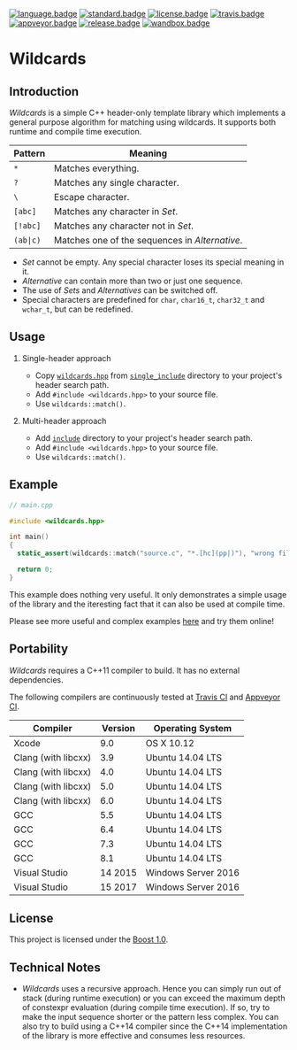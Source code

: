 [![language.badge]][language.url] [![standard.badge]][standard.url] [![license.badge]][license.url] [![travis.badge]][travis.url] [![appveyor.badge]][appveyor.url] [![release.badge]][release.url] [![wandbox.badge]][wandbox.url]

# Wildcards

## Introduction

*Wildcards* is a simple C++ header-only template library which implements
a general purpose algorithm for matching using wildcards. It supports both
runtime and compile time execution.

| Pattern   | Meaning                                        |
| --------- | ---------------------------------------------- |
| `*`       | Matches everything.                            |
| `?`       | Matches any single character.                  |
| `\`       | Escape character.                              |
| `[abc]`   | Matches any character in *Set*.                |
| `[!abc]`  | Matches any character not in *Set*.            |
| `(ab\|c)` | Matches one of the sequences in *Alternative*. |

* *Set* cannot be empty. Any special character loses its special meaning in it.
* *Alternative* can contain more than two or just one sequence.
* The use of *Sets* and *Alternatives* can be switched off.
* Special characters are predefined for `char`, `char16_t`, `char32_t`
  and `wchar_t`, but can be redefined.

## Usage

1. Single-header approach
   * Copy [`wildcards.hpp`](single_include/wildcards.hpp) from
     [`single_include`](single_include) directory to your project's header
     search path.
   * Add `#include <wildcards.hpp>` to your source file.
   * Use `wildcards::match()`.

2. Multi-header approach
   * Add [`include`](include) directory to your project's header search path.
   * Add `#include <wildcards.hpp>` to your source file.
   * Use `wildcards::match()`.

## Example

```C++
// main.cpp

#include <wildcards.hpp>

int main()
{
  static_assert(wildcards::match("source.c", "*.[hc](pp|)"), "wrong file name");

  return 0;
}
```

This example does nothing very useful. It only demonstrates a simple usage
of the library and the iteresting fact that it can also be used at compile time.

Please see more useful and complex examples [here](example) and try them online!

## Portability

*Wildcards* requires a C++11 compiler to build. It has no external dependencies.

The following compilers are continuously tested at [Travis CI][travis.url]
and [Appveyor CI][appveyor.url].

| Compiler            | Version | Operating System    |
|---------------------|---------|---------------------|
| Xcode               | 9.0     | OS X 10.12          |
| Clang (with libcxx) | 3.9     | Ubuntu 14.04 LTS    |
| Clang (with libcxx) | 4.0     | Ubuntu 14.04 LTS    |
| Clang (with libcxx) | 5.0     | Ubuntu 14.04 LTS    |
| Clang (with libcxx) | 6.0     | Ubuntu 14.04 LTS    |
| GCC                 | 5.5     | Ubuntu 14.04 LTS    |
| GCC                 | 6.4     | Ubuntu 14.04 LTS    |
| GCC                 | 7.3     | Ubuntu 14.04 LTS    |
| GCC                 | 8.1     | Ubuntu 14.04 LTS    |
| Visual Studio       | 14 2015 | Windows Server 2016 |
| Visual Studio       | 15 2017 | Windows Server 2016 |

## License

This project is licensed under the [Boost 1.0][license.url].

## Technical Notes

* *Wildcards* uses a recursive approach. Hence you can simply run out of stack
(during runtime execution) or you can exceed the maximum depth of constexpr
evaluation (during compile time execution). If so, try to make the input
sequence shorter or the pattern less complex. You can also try to build using
a C++14 compiler since the C++14 implementation of the library is more effective
and consumes less resources.

[language.url]:   https://isocpp.org/
[language.badge]: https://img.shields.io/badge/language-C++-blue.svg

[standard.url]:   https://en.wikipedia.org/wiki/C%2B%2B#Standardization
[standard.badge]: https://img.shields.io/badge/C%2B%2B-11%2F14%2F17-blue.svg

[license.url]:     http://www.boost.org/LICENSE_1_0.txt
[license.badge]:  https://img.shields.io/badge/license-Boost%201.0-blue.svg

[travis.url]:     https://travis-ci.org/zemasoft/wildcards
[travis.badge]:   https://travis-ci.org/zemasoft/wildcards.svg?branch=master

[appveyor.url]:   https://ci.appveyor.com/project/zemasoft/wildcards
[appveyor.badge]: https://ci.appveyor.com/api/projects/status/github/zemasoft/wildcards?svg=true&branch=master

[release.url]:    https://github.com/zemasoft/wildcards/releases
[release.badge]:  https://img.shields.io/github/release/zemasoft/wildcards.svg

[wandbox.url]:    https://github.com/zemasoft/wildcards/tree/master/example
[wandbox.badge]:  https://img.shields.io/badge/try%20it-on%20wandbox-blue.svg

[godbolt.url]:    https://godbolt.org/z/rGi5c2
[godbolt.badge]:  https://img.shields.io/badge/try%20it-on%20godbolt-blue.svg
